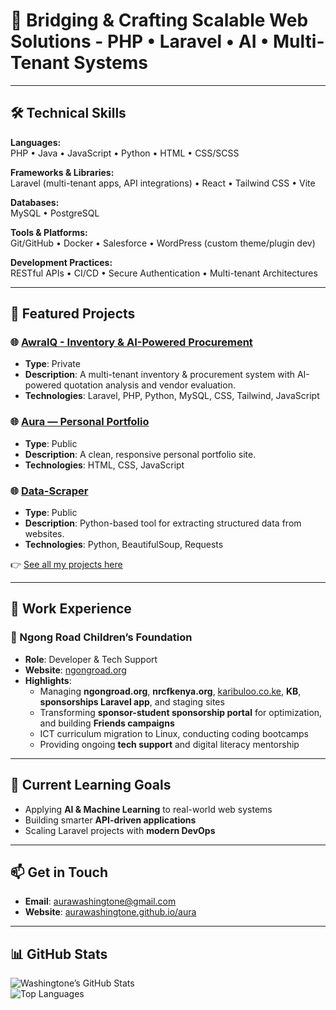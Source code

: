 # 👋 Bridging & Crafting Scalable Web Solutions - PHP • Laravel • AI • Multi-Tenant Systems  

---

## 🛠️ Technical Skills  

**Languages:**  
PHP • Java • JavaScript • Python • HTML • CSS/SCSS  

**Frameworks & Libraries:**  
Laravel (multi-tenant apps, API integrations) • React • Tailwind CSS • Vite  

**Databases:**  
MySQL • PostgreSQL  

**Tools & Platforms:**  
Git/GitHub • Docker • Salesforce • WordPress (custom theme/plugin dev)  

**Development Practices:**  
RESTful APIs • CI/CD • Secure Authentication • Multi-tenant Architectures  

---

## 🚀 Featured Projects  

### 🌐 [AwraIQ - Inventory & AI-Powered Procurement](https://washingtone.techmates.team/register)  
- **Type**: Private  
- **Description**: A multi-tenant inventory & procurement system with AI-powered quotation analysis and vendor evaluation.  
- **Technologies**: Laravel, PHP, Python, MySQL, CSS, Tailwind, JavaScript  

### 🌐 [Aura — Personal Portfolio](https://washingtoneaura.github.io/aura/)  
- **Type**: Public  
- **Description**: A clean, responsive personal portfolio site.  
- **Technologies**: HTML, CSS, JavaScript  

### 🌐 [Data-Scraper](https://github.com/yourusername/data-scrapper)  
- **Type**: Public  
- **Description**: Python-based tool for extracting structured data from websites.  
- **Technologies**: Python, BeautifulSoup, Requests  

👉 [See all my projects here](https://github.com/washingtoneaura?tab=repositories)  

---

## 💼 Work Experience  

### 🏢 Ngong Road Children’s Foundation  
- **Role**: Developer & Tech Support  
- **Website**: [ngongroad.org](http://ngongroad.org)  
- **Highlights**:
  - Managing **ngongroad.org**, **nrcfkenya.org**, [karibuloo.co.ke](https://www.karibuloo.co.ke/), **KB**, **sponsorships Laravel app**, and staging sites  
  - Transforming **sponsor-student sponsorship portal** for optimization, and building **Friends campaigns**  
  - ICT curriculum migration to Linux, conducting coding bootcamps  
  - Providing ongoing **tech support** and digital literacy mentorship  

---

## 🌱 Current Learning Goals  
- Applying **AI & Machine Learning** to real-world web systems  
- Building smarter **API-driven applications**  
- Scaling Laravel projects with **modern DevOps**  

---

## 📫 Get in Touch  
- **Email**: [aurawashingtone@gmail.com](mailto:aurawashingtone@gmail.com)  
- **Website**: [aurawashingtone.github.io/aura](https://washingtoneaura.github.io/aura/)  

---

## 📊 GitHub Stats  
![Washingtone’s GitHub Stats](https://github-readme-stats.vercel.app/api?username=washingtoneaura&show_icons=true&theme=radical)  
![Top Languages](https://github-readme-stats.vercel.app/api/top-langs/?username=washingtoneaura&layout=compact&theme=radical)  
